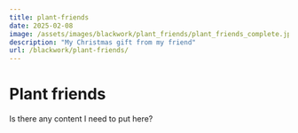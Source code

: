 ```yaml
---
title: plant-friends
date: 2025-02-08
image: /assets/images/blackwork/plant_friends/plant_friends_complete.jpeg
description: "My Christmas gift from my friend"
url: /blackwork/plant-friends/
---
```


# Plant friends

Is there any content I need to put here?
